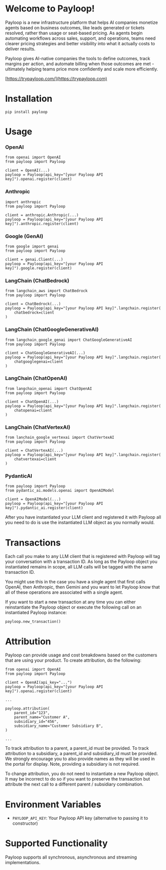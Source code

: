 # Welcome to Payloop!

Payloop is a new infrastructure platform that helps AI companies monetize agents based on business outcomes, like leads generated or tickets resolved, rather than usage or seat-based pricing. As agents begin automating workflows across sales, support, and operations, teams need clearer pricing strategies and better visibility into what it actually costs to deliver results.

Payloop gives AI-native companies the tools to define outcomes, track margins per action, and automate billing when those outcomes are met - ultimately helping teams price more confidently and scale more efficiently.

[https://trypayloop.com/](https://trypayloop.com)

# Installation

    pip install payloop

# Usage

### OpenAI

    from openai import OpenAI
    from payloop import Payloop

    client = OpenAI(...)
    payloop = Payloop(api_key="[your Payloop API key]").openai.register(client)

### Anthropic

    import anthropic
    from payloop import Payloop

    client = anthropic.Anthropic(...)
    payloop = Payloop(api_key="[your Payloop API key]").anthropic.register(client)

### Google (GenAI)

    from google import genai
    from payloop import Payloop

    client = genai.Client(...)
    payloop = Payloop(api_key="[your Payloop API key]").google.register(client)

### LangChain (ChatBedrock)

    from langchain_aws import ChatBedrock
    from payloop import Payloop

    client = ChatBedrock(...)
    payloop = Payloop(api_key="[your Payloop API key]".langchain.register(
        chatbedrock=client
    )

### LangChain (ChatGoogleGenerativeAI)

    from langchain_google_genai import ChatGoogleGenerativeAI
    from payloop import Payloop

    client = ChatGoogleGenerativeAI(...)
    payloop = Payloop(api_key="[your Payloop API key]".langchain.register(
        chatgooglegenai=client
    )

### LangChain (ChatOpenAI)

    from langchain_openai import ChatOpenAI
    from payloop import Payloop

    client = ChatOpenAI(...)
    payloop = Payloop(api_key="[your Payloop API key]".langchain.register(
        chatopenai=client
    )

### LangChain (ChatVertexAI)

    from lanchain_google_vertexai import ChatVertexAI
    from payloop import Payloop

    client = ChatVertexAI(...)
    payloop = Payloop(api_key="[your Payloop API key]".langchain.register(
        chatvertexai=client
    )

### PydanticAI

    from payloop import Payloop
    from pydantic_ai.models.openai import OpenAIModel

    client = OpenAIModel(...)
    payloop = Payloop(api_key="[your Payloop API key]").pydantic_ai.register(client)

After you have instantiated your LLM client and registered it with Payloop all you
need to do is use the instantiated LLM object as you normally would.

# Transactions

Each call you make to any LLM client that is registered with Payloop will tag your conversation with a transaction ID. As long as the Payloop object you instantiated remains in scope, all LLM calls will be tagged with the same transaction ID.

You might use this in the case you have a single agent that first calls OpenAI, then Anthropic, then Gemini and you want to let Payloop know that all of these operations are associated with a single agent.

If you want to start a new transaction at any time you can either reinstantiate the Payloop object or execute the following call on an instantiated Payloop instance:

    payloop.new_transaction()

# Attribution

Payloop can provide usage and cost breakdowns based on the customers that are using your product. To create attribution, do the following:

    from openai import OpenAI
    from payloop import Payloop

    client = OpenAI(api_key="...")
    payloop = Payloop(api_key="[your Payloop API key]").openai.register(client)

    ...

    payloop.attribution(
        parent_id="123",
        parent_name="Customer A",
        subsidiary_id="456",
        subsidiary_name="Customer Subsidiary B",
    )

    ...

To track attribution to a parent, a parent_id must be provided. To track attribution to a subsidiary, a parent_id and subsidiary_id must be provided. We strongly encourage you to also provide names as they will be used in the portal for display. Note, providing a subsidiary is not required.

To change attribution, you do not need to instantiate a new Payloop object. It may be incorrect to do so if you want to preserve the transaction but attribute the next call to a different parent / subsidiary combination.

# Environment Variables

- `PAYLOOP_API_KEY`: Your Payloop API key (alternative to passing it to constructor)

# Supported Functionality

Payloop supports all synchronous, asynchronous and streaming implementations.
